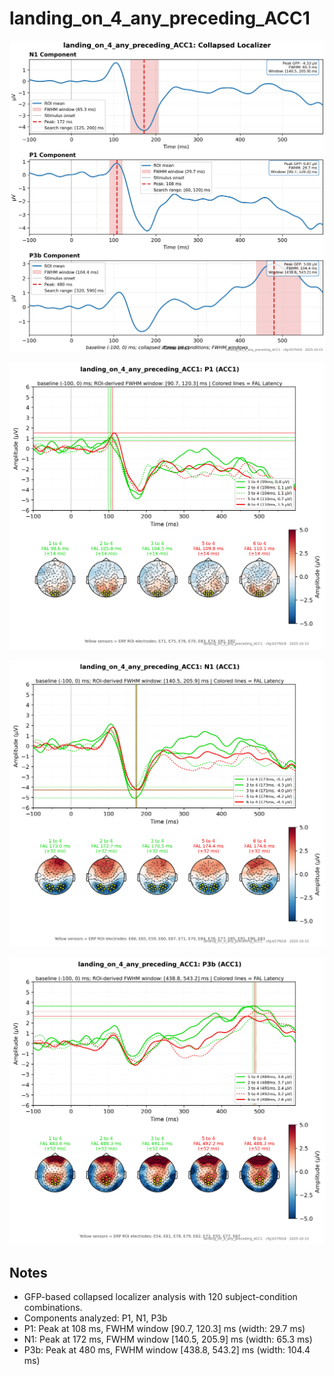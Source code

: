 # landing_on_4_any_preceding_ACC1

![figure](docs/assets/plots/landing_on_4_any_preceding_ACC1/landing_on_4_any_preceding_ACC1-collapsed_localizer.png)

![figure](docs/assets/plots/landing_on_4_any_preceding_ACC1/landing_on_4_any_preceding_ACC1-P1.png)

![figure](docs/assets/plots/landing_on_4_any_preceding_ACC1/landing_on_4_any_preceding_ACC1-N1.png)

![figure](docs/assets/plots/landing_on_4_any_preceding_ACC1/landing_on_4_any_preceding_ACC1-P3b.png)


## Notes

- GFP-based collapsed localizer analysis with 120 subject-condition combinations.
- Components analyzed: P1, N1, P3b
- P1: Peak at 108 ms, FWHM window [90.7, 120.3] ms (width: 29.7 ms)
- N1: Peak at 172 ms, FWHM window [140.5, 205.9] ms (width: 65.3 ms)
- P3b: Peak at 480 ms, FWHM window [438.8, 543.2] ms (width: 104.4 ms)
